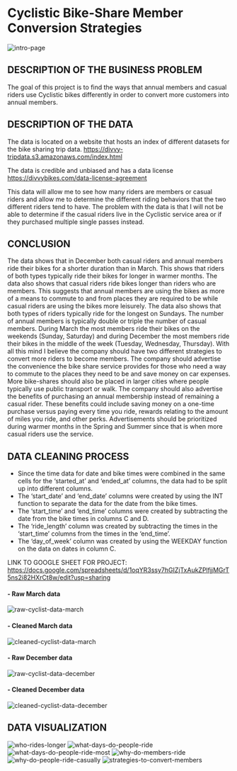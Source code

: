 # Cyclistic Bike-Share Member Conversion Strategies
![intro-page](https://github.com/dwhite256/Cyclist-Bike-Share-Company-Analysis/assets/170587320/0241e714-4ca7-47e6-bd96-3226289cd438)
## DESCRIPTION OF THE BUSINESS PROBLEM
The goal of this project is to find the ways that annual members and casual riders use Cyclistic bikes differently in order to convert more customers into annual members.

## DESCRIPTION OF THE DATA 
The data is located on a website that hosts an index of different datasets for the bike sharing trip data.
https://divvy-tripdata.s3.amazonaws.com/index.html

The data is credible and unbiased and has a data license https://divvybikes.com/data-license-agreement 

This data will allow me to see how many riders are members or casual riders and allow me to determine the different riding behaviors that the two different riders tend to have. The problem with the data is that I will not be able to determine if the casual riders live in the Cyclistic service area or if they purchased multiple single passes instead.

## CONCLUSION
The data shows that in December both casual riders and annual members ride their bikes for a shorter duration than in March. This shows that riders of both types typically ride their bikes for longer in warmer months. The data also shows that casual riders ride bikes longer than riders who are members. This suggests that annual members are using the bikes as more of a means to commute to and from places they are required to be while casual riders are using the bikes more leisurely. The data also shows that both types of riders typically ride for the longest on Sundays. The number of annual members is typically double or triple the number of casual members. During March the most members ride their bikes on the weekends (Sunday, Saturday) and during December the most members ride their bikes in the middle of the week (Tuesday, Wednesday, Thursday). With all this mind I believe the company should have two different strategies to convert more riders to become members. The company should advertise the convenience the bike share service provides for those who need a way to commute to the places they need to be and save money on car expenses. More bike-shares should also be placed in larger cities where people typically use public transport or walk. The company should also advertise the benefits of purchasing an annual membership instead of remaining a casual rider. These benefits could include saving money on a one-time purchase versus paying every time you ride, rewards relating to the amount of miles you ride, and other perks. Advertisements should be prioritized during warmer months in the Spring and Summer since that is when more casual riders use the service.

## DATA CLEANING PROCESS
* Since the time data for date and bike times were combined in the same cells for the ‘started_at’ and ‘ended_at’ columns, the data had to be split up into different columns.
* The ‘start_date’ and ‘end_date’ columns were created by using the INT function to separate the data for the date from the bike times.
* The ‘start_time’ and ‘end_time’ columns were created by subtracting the date from the bike times in columns C and D.
* The ‘ride_length’ column was created by subtracting the times in the ‘start_time’ columns from the times in the ‘end_time’.
* The ‘day_of_week’ column was created by using the WEEKDAY function on the data on dates in column C.

LINK TO GOOGLE SHEET FOR PROJECT: https://docs.google.com/spreadsheets/d/1oqYR3ssy7hGIZjTxAukZPlfjjMGrT5ns2i82HXrCt8w/edit?usp=sharing

#### - Raw March data
![raw-cyclist-data-march](https://github.com/dwhite256/Cyclist-Bike-Share-Company-Analysis/assets/170587320/b8571f3e-85e9-4892-a397-9e09bf0e7335)
#### - Cleaned March data
![cleaned-cyclist-data-march](https://github.com/dwhite256/Cyclist-Bike-Share-Company-Analysis/assets/170587320/2de2864a-c2db-49f5-9389-b68cbcb84ba3)
#### - Raw December data
![raw-cyclist-data-december](https://github.com/dwhite256/Cyclist-Bike-Share-Company-Analysis/assets/170587320/05f50e73-dcff-42ac-ba82-6d50aad0f5c3)
#### - Cleaned December data
![cleaned-cyclist-data-december](https://github.com/dwhite256/Cyclist-Bike-Share-Company-Analysis/assets/170587320/b967eebd-19a3-42ca-aa9e-893aadfc3c57)


## DATA VISUALIZATION
![who-rides-longer](https://github.com/dwhite256/Cyclist-Bike-Share-Company-Analysis/assets/170587320/e69b5be7-dcce-4096-8d07-dbdaa39203ed)
![what-days-do-people-ride](https://github.com/dwhite256/Cyclist-Bike-Share-Company-Analysis/assets/170587320/79150ad3-fc94-4dc5-b40e-a283b9201d2e)
![what-days-do-people-ride-most](https://github.com/dwhite256/Cyclist-Bike-Share-Company-Analysis/assets/170587320/3f0fb58d-9b9d-48d6-a91f-2f71c2105a37)
![why-do-members-ride](https://github.com/dwhite256/Cyclist-Bike-Share-Company-Analysis/assets/170587320/b4ad5c9c-b61b-48cc-8385-b93d9c8fe477)
![why-do-people-ride-casually](https://github.com/dwhite256/Cyclist-Bike-Share-Company-Analysis/assets/170587320/17292a99-5645-4ad9-8ebe-6f2b5dc63401)
![strategies-to-convert-members](https://github.com/dwhite256/Cyclist-Bike-Share-Company-Analysis/assets/170587320/8c4a3481-e99b-416d-8f0b-4d16a52f9ceb)




